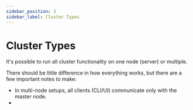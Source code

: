 ```yaml
---
sidebar_position: 3
sidebar_label: Cluster Types
---
```


# Cluster Types

It's possible to run all cluster functionality on one node (server) or multiple.

There should be little difference in how everything works, but there are a few important notes to make:

- In multi-node setups, all clients (CLI/UI) communicate only with the master node.
- 
